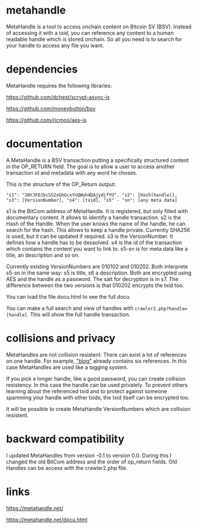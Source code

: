 # metahandle

MetaHandle is a tool to access onchain content on Bitcoin SV (BSV). Instead of accessing it with a txid, you can reference any content to a human readable handle which is stored onchain. So all you need is to search for your handle to access any file you want.

# dependencies

MetaHandle requires the following libraries:

https://github.com/dchest/scrypt-async-js

https://github.com/moneybutton/bsv

https://github.com/ricmoo/aes-js

# documentation

A MetaHandle is a BSV transaction putting a specifically structured content in the OP_RETURN field. The goal is to allow a user to access another transaction id and metadata with any word he choses.

This is the structure of the OP_Return output:

`"s1": "1NYJFDJbcSS2xGhGcxYnQWoh4DAjydjfYU",
"s2": [Hash(handle)],
"s3": [VersionNumber],
"s4": [txid],
"s5" - "sn": [any meta data]`

s1 is the BitCom address of MetaHandle. It is registered, but only filled with documentary content. It allows to identify a handle transaction. 
s2 is the Hash of the Handle. When the user knows the name of the handle, he can search for the hash. This allows to keep a handle private. Currently SHA256 is used, but it can be updated if required.
s3 is the VersionNumber. It defines how a handle has to be dessolved.
s4 is the id of the transaction which contains the content you want to link to.
s5-sn is for meta data like a title, an description and so on.

Currently existing VersionNumbers are 010102 and 010202. Both interprete s5-sn in the same way: s5 is title, s6 a description. Both are encrypted using AES and the handle as a password. The salt for decryption is in s7. The difference between the two versions is that 010202 encrypts the txid too. 

You can load the file docu.html to see the full docu. 

You can make a full search and view of handles with `crawler2.php?handle=[handle]`. This will show the full handle transaction.

# collisions and privacy

MetaHandles are not collision resistent. There can exist a lot of references on one handle. For example, ["blog"](https://metahandle.net/metahandle.php?handle=blog) already contains six references. In this case MetaHandles are used like a tagging system. 

If you pick a longer handle, like a good password, you can create collision resistency. In this case the handle can be used privately. To prevent others learning about the referenced txid and to protect against someone spamming your handle with other txids, the txid itself can be encrypted too. 

It will be possible to create MetaHandle VersionNumbers which are collision resistent. 

# backward compatibility

I updated MetaHandles from version -0.1 to version 0.0. During this I changed the old BitCom address and the order of op_return fields. Old Handles can be access with the crawler2.php file.

# links

https://metahandle.net/

https://metahandle.net/docu.html
